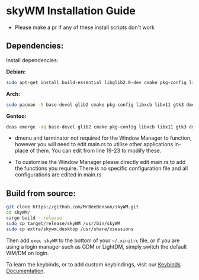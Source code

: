 # skyWM Installation Guide

* Please make a pr if any of these install scripts don't work

## Dependencies:

Install dependencies:

**Debian:**

```sh
sudo apt-get install build-essential libglib2.0-dev cmake pkg-config libxcb-randr0-dev libxcb-xtest0-dev libxcb-xinerama0-dev libxcb-shape0-dev libxcb-xkb-dev libx11-dev libgtk-3-dev dmenu terminator
```

**Arch:**
```sh
sudo pacman -S base-devel glib2 cmake pkg-config libxcb libx11 gtk3 dmenu terminator
```

**Gentoo:**
```sh
doas emerge -aq base-devel glib2 cmake pkg-config libxcb libx11 gtk3 dmenu terminator
```


* dmenu and terminator not required for the Window Manager to function, however you will need to edit main.rs to utilise other applications in-place of them. You can edit from line 19-23 to modify these.

* To customise the Window Manager please directly edit main.rs to add the functions you require. There is no specific configuration file and all configurations are edited in main.rs

## Build from source:

```sh
git clone https://github.com/MrBeeBenson/skyWM.git
cd skyWM/
cargo build --release
sudo cp target/release/skyWM /usr/bin/skyWM
sudo cp extra/skywm.desktop /usr/share/xsessions
```

Then add `exec skyWM` to the bottom of your `~/.xinitrc` file, or if you are using a login manager such as GDM or LightDM, simply switch the default WM/DM on login.

To learn the keybinds, or to add custom keybindings, visit our [Keybinds Documentation](https://github.com/MrBeeBenson/skyWM/blob/main/docs/keybinds.md).
